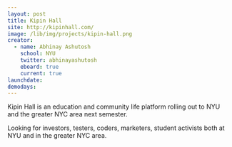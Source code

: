 ```yaml
---
layout: post
title: Kipin Hall
site: http://kipinhall.com/
image: /lib/img/projects/kipin-hall.png
creator:
  - name: Abhinay Ashutosh
    school: NYU
    twitter: abhinayashutosh
    eboard: true
    current: true
launchdate:
demodays:
---
```

Kipin Hall is an education and community life platform rolling out to NYU and the greater NYC area next semester.

Looking for investors, testers, coders, marketers, student activists both at NYU and in the greater NYC area.